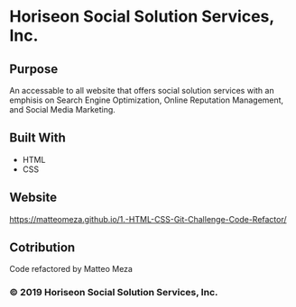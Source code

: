 # Horiseon Social Solution Services, Inc.

## Purpose
An accessable to all website that offers social solution services with an emphisis on Search Engine Optimization, Online Reputation Management, and Social Media Marketing.

## Built With
* HTML
* CSS

## Website
https://matteomeza.github.io/1.-HTML-CSS-Git-Challenge-Code-Refactor/

## Cotribution
Code refactored by Matteo Meza

### © 2019 Horiseon Social Solution Services, Inc.